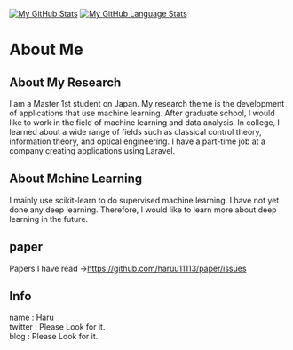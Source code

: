 [](https://www.jasongaylord.com/blog/2020/10/28/implementing-github-readme-statistics)

[![My GitHub Stats](https://github-readme-stats.vercel.app/api/?username=haruu11113&count_private=true&show_icons=true&theme=radical)]()
[![My GitHub Language Stats](https://github-readme-stats.vercel.app/api/top-langs/?username=haruu11113&langs_count=8&layout=compact&theme=radical)]()

# About Me
## About My Research
I am a Master 1st student on Japan. My research theme is the development of applications that use machine learning. After graduate school, I would like to work in the field of machine learning and data analysis.
In college, I learned about a wide range of fields such as classical control theory, information theory, and optical engineering.
I have a part-time job at a company creating applications using Laravel. 

## About Mchine Learning
I mainly use scikit-learn to do supervised machine learning. I have not yet done any deep learning. Therefore, I would like to learn more about deep learning in the future.

## paper
Papers I have read
->https://github.com/haruu11113/paper/issues

## Info
name : Haru  
twitter : Please Look for it.  
blog : Please Look for it.  
